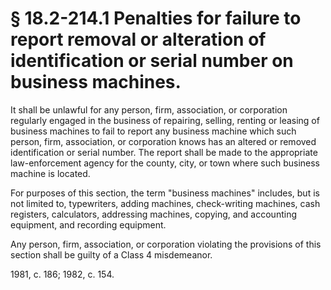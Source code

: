 # § 18.2-214.1 Penalties for failure to report removal or alteration of identification or serial number on business machines.

<p>It shall be unlawful for any person, firm, association, or corporation regularly engaged in the business of repairing, selling, renting or leasing of business machines to fail to report any business machine which such person, firm, association, or corporation knows has an altered or removed identification or serial number. The report shall be made to the appropriate law-enforcement agency for the county, city, or town where such business machine is located.</p><p>For purposes of this section, the term "business machines" includes, but is not limited to, typewriters, adding machines, check-writing machines, cash registers, calculators, addressing machines, copying, and accounting equipment, and recording equipment.</p><p>Any person, firm, association, or corporation violating the provisions of this section shall be guilty of a Class 4 misdemeanor.</p><p>1981, c. 186; 1982, c. 154.</p>